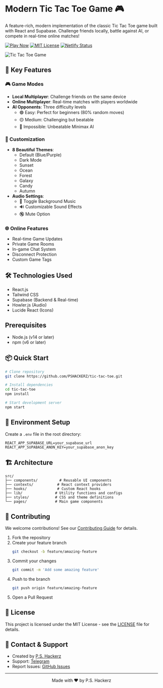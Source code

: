 # Modern Tic Tac Toe Game 🎮

A feature-rich, modern implementation of the classic Tic Tac Toe game built with React and Supabase. Challenge friends locally, battle against AI, or compete in real-time online matches!

[![Play Now](https://img.shields.io/badge/Play%20Now-Live%20Demo-blue)](https://tictactoeaibyps.netlify.app/)
[![MIT License](https://img.shields.io/badge/License-MIT-green.svg)](https://choosealicense.com/licenses/mit/)
[![Netlify Status](https://api.netlify.com/api/v1/badges/your-netlify-id/deploy-status)](https://app.netlify.com/sites/tictactoeaibyps/deploys)

![Tic Tac Toe Game](screenshot.png)

## 🎯 Key Features

### 🎮 Game Modes
- **Local Multiplayer**: Challenge friends on the same device
- **Online Multiplayer**: Real-time matches with players worldwide
- **AI Opponents**: Three difficulty levels
  - 🟢 Easy: Perfect for beginners (80% random moves)
  - 🟡 Medium: Challenging but beatable
  - 🔴 Impossible: Unbeatable Minimax AI

### 🎨 Customization
- **8 Beautiful Themes**:
  - Default (Blue/Purple)
  - Dark Mode
  - Sunset
  - Ocean
  - Forest
  - Galaxy
  - Candy
  - Autumn
- **Audio Settings**:
  - 🎵 Toggle Background Music
  - 🔊 Customizable Sound Effects
  - 🔇 Mute Option

### 🌐 Online Features
- Real-time Game Updates
- Private Game Rooms
- In-game Chat System
- Disconnect Protection
- Custom Game Tags

## 🛠️ Technologies Used
- React.js
- Tailwind CSS
- Supabase (Backend & Real-time)
- Howler.js (Audio)
- Lucide React (Icons)

## Prerequisites
- Node.js (v14 or later)
- npm (v6 or later)

## 📦 Quick Start

```bash
# Clone repository
git clone https://github.com/PSHACKERZ/tic-tac-toe.git

# Install dependencies
cd tic-tac-toe
npm install

# Start development server
npm start
```

## 🔧 Environment Setup

Create a `.env` file in the root directory:
```env
REACT_APP_SUPABASE_URL=your_supabase_url
REACT_APP_SUPABASE_ANON_KEY=your_supabase_anon_key
```

## 🏗️ Architecture

```
src/
├── components/          # Reusable UI components
├── contexts/           # React context providers
├── hooks/              # Custom React hooks
├── lib/               # Utility functions and configs
├── styles/            # CSS and theme definitions
└── pages/             # Main game components
```

## 🤝 Contributing

We welcome contributions! See our [Contributing Guide](CONTRIBUTING.md) for details.

1. Fork the repository
2. Create your feature branch
   ```bash
   git checkout -b feature/amazing-feature
   ```
3. Commit your changes
   ```bash
   git commit -m 'Add some amazing feature'
   ```
4. Push to the branch
   ```bash
   git push origin feature/amazing-feature
   ```
5. Open a Pull Request

## 📝 License

This project is licensed under the MIT License - see the [LICENSE](LICENSE) file for details.

## 👥 Contact & Support
- Created by [P.S. Hackerz](https://github.com/PSHACKERZ)
- Support: [Telegram](https://t.me/PSHACKERZ)
- Report Issues: [GitHub Issues](https://github.com/PSHACKERZ/tic-tac-toe/issues)

---
<p align="center">Made with ❤️ by P.S. Hackerz</p>
